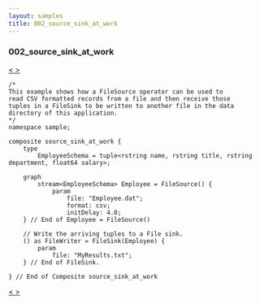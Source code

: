 ```yaml
---
layout: samples
title: 002_source_sink_at_work
---
```


### 002_source_sink_at_work

<div class="sampleNav"><a class="button" href="../001_hello_world_in_spl_HelloWorld.spl/"> < </a><a class="button" href="../003_sink_at_work_sink_at_work.spl/"> > </a>
</div>

~~~~~~
/*
This example shows how a FileSource operator can be used to
read CSV formatted records from a file and then receive those 
tuples in a FileSink to be written to another file in the data 
directory of this application.
*/
namespace sample;

composite source_sink_at_work {
	type 
		EmployeeSchema = tuple<rstring name, rstring title, rstring department, float64 salary>;

	graph
		stream<EmployeeSchema> Employee = FileSource() {
			param
				file: "Employee.dat";
				format: csv;
				initDelay: 4.0;
	} // End of Employee = FileSource()

	// Write the arriving tuples to a File sink.
	() as FileWriter = FileSink(Employee) {
		param
			file: "MyResults.txt";
	} // End of FileSink.

} // End of Composite source_sink_at_work

~~~~~~

<div class="sampleNav"><a class="button" href="../001_hello_world_in_spl_HelloWorld.spl/"> < </a><a class="button" href="../003_sink_at_work_sink_at_work.spl/"> > </a>
</div>

